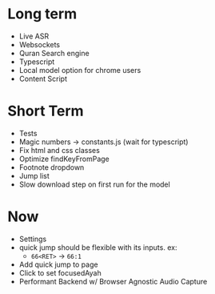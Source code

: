 # Long term
- Live ASR
- Websockets
- Quran Search engine
- Typescript
- Local model option for chrome users 
- Content Script

# Short Term
- Tests
- Magic numbers -> constants.js (wait for typescript)
- Fix html and css classes
- Optimize findKeyFromPage
- Footnote dropdown
- Jump list
- Slow download step on first run for the model 

# Now
- Settings
- quick jump should be flexible with its inputs. ex:
    - `66<RET>` -> `66:1` 
- Add quick jump to page 
- Click to set focusedAyah
- Performant Backend w/ Browser Agnostic Audio Capture
